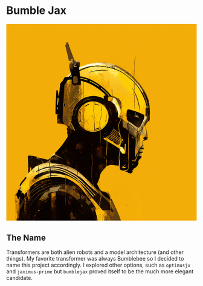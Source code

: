 # Bumble Jax

![BumbleJax Logo](assets/images/logo.png)

## The Name
Transformers are both alien robots and a model architecture (and other things). My favorite transformer was always Bumblebee so I decided to name this project accordingly. I explored other options, such as `optimusjx` and `jaximus-prime` but `bumblejax` proved itself to be the much more elegant candidate.



